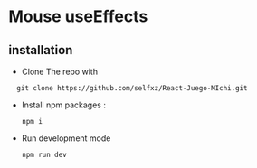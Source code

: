 # Mouse useEffects

## installation
- Clone The repo with
```
  git clone https://github.com/selfxz/React-Juego-MIchi.git
```

- Install npm packages :
    ```
    npm i
    ```
- Run development mode
 
  ```
  npm run dev
  ```
